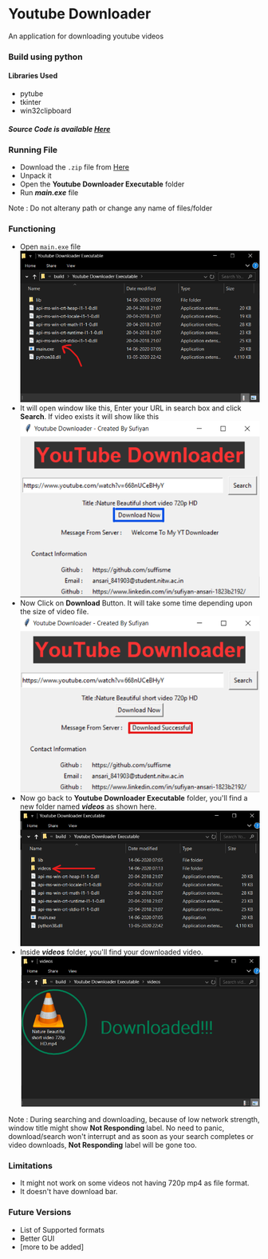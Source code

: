 # Youtube Downloader

An application for downloading youtube videos

### Build using python
#### Libraries Used
- pytube
- tkinter
- win32clipboard

##### Source Code is available [Here](SourceCode/main.py)

### Running File
- Download the ```.zip``` file from [Here](https://github.com/suffisme/YoutubeDownloader/archive/master.zip)
- Unpack it
- Open the **Youtube Downloader Executable** folder
- Run ***main.exe*** file

Note : Do not alterany path or change any name of files/folder

### Functioning
- Open ```main.exe``` file
![](Screenshots/main_file.png)
- It will open window like this, Enter your URL in search box and click **Search**. If video exists it will show like this
![](Screenshots/download_page.png)
- Now Click on **Download** Button. It will take some time depending upon the size of video file.
![](Screenshots/download_done.png)
- Now go back to **Youtube Downloader Executable** folder, you'll find a new folder named ***videos*** as shown here.
![](Screenshots/video_folder.png)
- Inside ***videos*** folder, you'll find your downloaded video.
![](Screenshots/File_downloaded.png)

Note : During searching and downloading, because of low network strength, window title might show **Not Responding** label. No need to panic, download/search won't interrupt and as soon as your search completes or video downloads, **Not Responding** label will be gone too.

### Limitations
- It might not work on some videos not having 720p mp4 as file format.
- It doesn't have download bar.

### Future Versions
- List of Supported formats
- Better GUI
- [more to be added]
